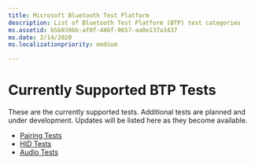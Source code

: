 ```yaml
---
title: Microsoft Bluetooth Test Platform
description: List of Bluetooth Test Platform (BTP) test categories
ms.assetid: b5b039bb-af0f-446f-9657-aa0e137a3437
ms.date: 2/14/2020
ms.localizationpriority: medium

---
```


# Currently Supported BTP Tests

These are the currently supported tests. Additional tests are planned and under development. Updates will be listed here as they become available.

- [Pairing Tests](testing-BTP-tests-pairing.md)
- [HID Tests](testing-BTP-tests-hid.md)
- [Audio Tests](testing-BTP-tests-audio.md)
